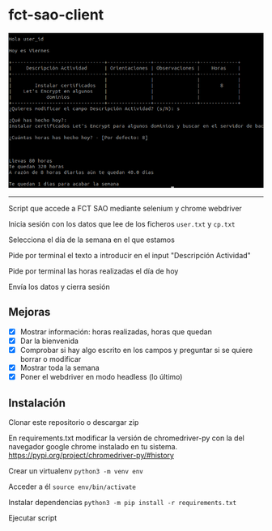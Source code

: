 # fct-sao-client

![Screenshot](screenshot.png)

---

Script que accede a FCT SAO mediante selenium y chrome webdriver

Inicia sesión con los datos que lee de los ficheros `user.txt` y `cp.txt`

Selecciona el día de la semana en el que estamos

Pide por terminal el texto a introducir en el input "Descripción Actividad"

Pide por terminal las horas realizadas el día de hoy

Envía los datos y cierra sesión

## Mejoras

- [x] Mostrar información: horas realizadas, horas que quedan
- [x] Dar la bienvenida
- [x] Comprobar si hay algo escrito en los campos y preguntar si se quiere borrar o modificar
- [x] Mostrar toda la semana
- [x] Poner el webdriver en modo headless (lo último)

## Instalación

Clonar este repositorio o descargar zip

En requirements.txt modificar la versión de chromedriver-py con la del navegador google chrome instalado en tu sistema.
https://pypi.org/project/chromedriver-py/#history

Crear un virtualenv `python3 -m venv env`

Acceder a él `source env/bin/activate`

Instalar dependencias `python3 -m pip install -r requirements.txt`

Ejecutar script
